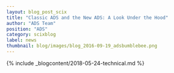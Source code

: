 ```yaml
---
layout: blog_post_scix
title: "Classic ADS and the New ADS: A Look Under the Hood"
author: "ADS Team"
position: "ADS"
category: scixblog
label: news
thumbnail: blog/images/blog_2016-09-19_adsbumblebee.png
---
```


{% include _blogcontent/2018-05-24-technical.md %}